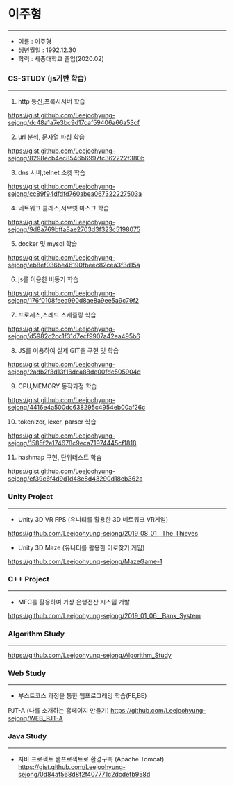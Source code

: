 # 이주형
--------------------------------------------
- 이름 : 이주형
- 생년월일 : 1992.12.30
- 학력 : 세종대학교 졸업(2020.02)


### CS-STUDY (js기반 학습)
-------------------------------------------

1. http 통신,프록시서버 학습

  https://gist.github.com/Leejoohyung-sejong/dc48a1a7e3bc9d17caf59406a66a53cf
  
2. url 분석, 문자열 파싱 학습

  https://gist.github.com/Leejoohyung-sejong/8298ecb4ec8546b6997fc362222f380b
  
3. dns 서버,telnet 소켓 학습

  https://gist.github.com/Leejoohyung-sejong/cc89f94dfdfd760abea067322227503a
  
4. 네트워크 클래스,서브넷 마스크 학습

  https://gist.github.com/Leejoohyung-sejong/9d8a769bffa8ae2703d3f323c5198075
  
5. docker 및 mysql 학습 

  https://gist.github.com/Leejoohyung-sejong/eb8ef036be46190fbeec82cea3f3d15a
  
6. js를 이용한 비동기 학습

  https://gist.github.com/Leejoohyung-sejong/176f0108feea990d8ae8a9ee5a9c79f2
  
7. 프로세스,스레드 스케줄링 학습

  https://gist.github.com/Leejoohyung-sejong/d5982c2cc1f31d7ecf9907a42ea495b6
  
8. JS를 이용하여 실제 GIT을 구현 및 학습

  https://gist.github.com/Leejoohyung-sejong/2adb2f3d13f16dca88de00fdc505904d
  
9. CPU,MEMORY 동작과정 학습

  https://gist.github.com/Leejoohyung-sejong/4416e4a500dc638295c4954eb00af26c
  
10. tokenizer, lexer, parser 학습

  https://gist.github.com/Leejoohyung-sejong/1585f2e174678c9eca71974445cf1818
  
11.  hashmap 구현, 단위테스트 학습

 https://gist.github.com/Leejoohyung-sejong/ef39c6f4d9d1d48e8d43290d18eb362a


 
 ### Unity Project
 -----------------------------------------------------------
 - Unity 3D VR FPS  (유니티를 활용한 3D 네트워크 VR게임)
 
 https://github.com/Leejoohyung-sejong/2019_08_01__The_Thieves
 
 - Unity 3D Maze (유니티를 활용한 미로찾기 게임)
 
 https://github.com/Leejoohyung-sejong/MazeGame-1

 ### C++ Project
--------------------------------------------------------------
 - MFC를 활용하여 가상 은행전산 시스템 개발
 
https://github.com/Leejoohyung-sejong/2019_01_06__Bank_System
 ### Algorithm Study
 -----------------------------------------------
 
 https://github.com/Leejoohyung-sejong/Algorithm_Study
 
 ### Web Study 
 --------------------------------------------------------------
 
 - 부스트코스 과정을 통한 웹프로그래밍 학습(FE,BE)
 
PJT-A (나를 소개하는 홈페이지 만들기)
https://github.com/Leejoohyung-sejong/WEB_PJT-A


### Java Study
 --------------------------------------------------------------
 - 자바 프로젝트 웹프로젝트로 환경구축 (Apache Tomcat)
 https://gist.github.com/Leejoohyung-sejong/0d84af568d8f2f407771c2dcdefb958d
